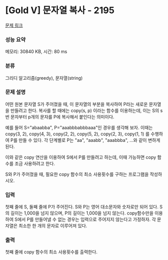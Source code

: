 # [Gold V] 문자열 복사 - 2195 

[문제 링크](https://www.acmicpc.net/problem/2195) 

### 성능 요약

메모리: 30840 KB, 시간: 80 ms

### 분류

그리디 알고리즘(greedy), 문자열(string)

### 문제 설명

<p>어떤 원본 문자열 S가 주어졌을 때, 이 문자열의 부분을 복사하여 P라는 새로운 문자열을 만들려고 한다. 복사를 할 때에는 copy(s, p) 이라는 함수를 이용하는데, 이는 S의 s번 문자부터 p개의 문자를 P에 복사해서 붙인다는 의미이다.</p>

<p>예를 들어 S="abaabba", P="aaabbbabbbaaa"인 경우를 생각해 보자. 이때는 copy(3, 2), copy(4, 3), copy(2, 2), copy(5, 2), copy(2, 3), copy(1, 1) 를 수행하여 P를 만들 수 있다. 각 단계별로 P는 "aa", "aaabb", "aaabbba", …와 같이 변하게 된다.</p>

<p>이와 같은 copy 연산을 이용하여 S에서 P를 만들려고 하는데, 이때 가능하면 copy 함수를 조금 사용하려고 한다.</p>

<p>S와 P가 주어졌을 때, 필요한 copy 함수의 최소 사용횟수를 구하는 프로그램을 작성하시오.</p>

### 입력 

 <p>첫째 줄에 S, 둘째 줄에 P가 주어진다. S와 P는 영어 대소문자와 숫자로만 되어 있다. S의 길이는 1,000을 넘지 않으며, P의 길이는 1,000을 넘지 않는다. copy함수만을 이용하여 S에서 P를 만들어낼 수 없는 경우는 입력으로 주어지지 않는다고 가정하자. 각 문자열은 최소한 한 개의 문자로 이루어져 있다.</p>

### 출력 

 <p>첫째 줄에 copy 함수의 최소 사용횟수를 출력한다.</p>

